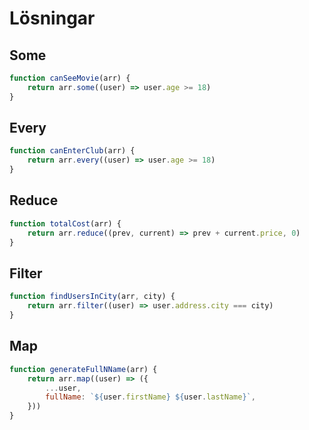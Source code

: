 # Lösningar

## Some

```js
function canSeeMovie(arr) {
    return arr.some((user) => user.age >= 18)
}
```

## Every

```js
function canEnterClub(arr) {
    return arr.every((user) => user.age >= 18)
}
```

## Reduce

```js
function totalCost(arr) {
    return arr.reduce((prev, current) => prev + current.price, 0)
}
```

## Filter

```js
function findUsersInCity(arr, city) {
    return arr.filter((user) => user.address.city === city)
}
```

## Map

```js
function generateFullNName(arr) {
    return arr.map((user) => ({
        ...user,
        fullName: `${user.firstName} ${user.lastName}`,
    }))
}
```
